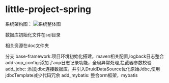 # little-project-spring

系统架构图：
![系统整体图](img.png)

数据库初始化文件在sql目录

相关资源在doc文件夹

分支
base-framework:项目环境初始化搭建，maven相关配置,logback日志整合
add-aop_config:添加了aop日志记录功能，全局异常处理,拦截器参数校验
add_jdbc: 添加jdbc连接数据库，并引入DruidDataSource优化原始Jdbc,使用jdbcTemplate减少代码冗余
add_mybatis: 整合orm框架，mybatis